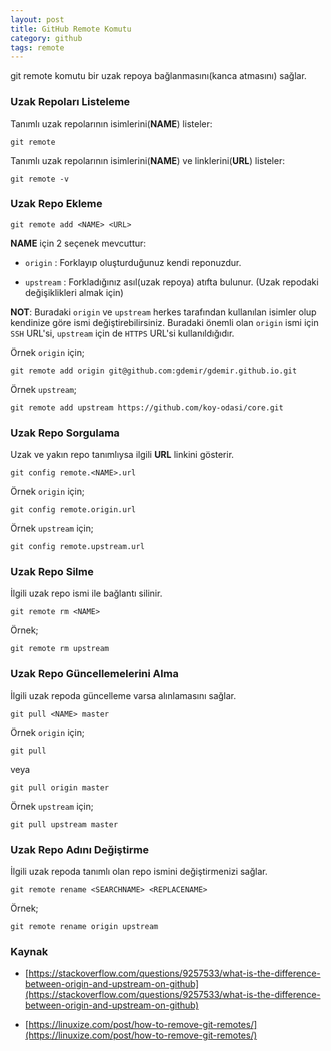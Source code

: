 ```yaml
---
layout: post
title: GitHub Remote Komutu
category: github 
tags: remote
---
```


git remote komutu bir uzak repoya bağlanmasını(kanca atmasını) sağlar.

### Uzak Repoları Listeleme

Tanımlı uzak repolarının isimlerini(**NAME**) listeler:

    git remote

Tanımlı uzak repolarının isimlerini(**NAME**) ve linklerini(**URL**) listeler:

    git remote -v

### Uzak Repo Ekleme

    git remote add <NAME> <URL>

**NAME** için 2 seçenek mevcuttur:

- `origin` : Forklayıp oluşturduğunuz kendi reponuzdur.

- `upstream` : Forkladığınız asıl(uzak repoya) atıfta bulunur. (Uzak repodaki değişiklikleri almak için)

**NOT**: Buradaki `origin` ve `upstream` herkes tarafından kullanılan isimler olup kendinize göre ismi değiştirebilirsiniz. Buradaki önemli olan `origin` ismi için `SSH` URL'si, `upstream` için de `HTTPS` URL'si kullanıldığıdır.

Örnek `origin` için;

    git remote add origin git@github.com:gdemir/gdemir.github.io.git

Örnek `upstream`;

    git remote add upstream https://github.com/koy-odasi/core.git

### Uzak Repo Sorgulama

Uzak ve yakın repo tanımlıysa ilgili **URL** linkini gösterir.

    git config remote.<NAME>.url

Örnek `origin` için;

    git config remote.origin.url

Örnek `upstream` için;

    git config remote.upstream.url

### Uzak Repo Silme

İlgili uzak repo ismi ile bağlantı silinir.

    git remote rm <NAME>

Örnek;

    git remote rm upstream

### Uzak Repo Güncellemelerini Alma

İlgili uzak repoda güncelleme varsa alınlamasını sağlar.

    git pull <NAME> master

Örnek `origin` için;

    git pull

veya

    git pull origin master

Örnek `upstream` için;

    git pull upstream master

### Uzak Repo Adını Değiştirme

İlgili uzak repoda tanımlı olan repo ismini değiştirmenizi sağlar.

    git remote rename <SEARCHNAME> <REPLACENAME>

Örnek;

    git remote rename origin upstream

### Kaynak

- [https://stackoverflow.com/questions/9257533/what-is-the-difference-between-origin-and-upstream-on-github](https://stackoverflow.com/questions/9257533/what-is-the-difference-between-origin-and-upstream-on-github)

- [https://linuxize.com/post/how-to-remove-git-remotes/](https://linuxize.com/post/how-to-remove-git-remotes/)
